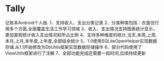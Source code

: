 # Tally
记账本Android个人版.
1、支持收入、支出分类记录
2、分类种类包括：衣食住行用多个方面,全面覆盖生活工作学习领域
3、收入、支出情况支持图表统计显示，更加直观统计收入支出情况和所占比例
4、支持多种维度的统计,当天,本周,上周,本月,上月,本年度,上年度,全部结余统计
5、1.0使用SQLiteOpenHelper实现数据存储.从1.1开始修改为DbUtils框架实现数据存储操作
6、部分代码使用了ViewUtils框架进行了注解
7、全部功能完成还需要一段时间,后续持续更新
